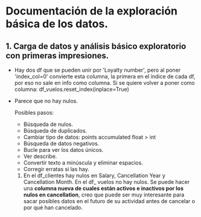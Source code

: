 # Documentación de la exploración básica de los datos.

## 1. Carga de datos y análisis básico exploratorio con primeras impresiones.
- Hay dos df que se pueden unir por 'Loyalty number', pero al poner 'index_col=0' convierte esta columna, la primera en el índice de cada df, por eso no sale en info como columna. Si se quiere volver a poner como columna: df_vuelos.reset_index(inplace=True)
- Parece que no hay nulos.

    Posibles pasos:
    - Búsqueda de nulos.
    - Búsqueda de duplicados.
    - Cambiar tipo de datos: points accumulated float > int
    - Búsqueda de datos negativos.
    - Bucle para ver los datos únicos.
    - Ver describe.
    - Convertir texto a minúscula y eliminar espacios.
    - Corregir erratas si las hay.

    1. En el df_clientes hay nulos en Salary, Cancellation Year y Cancellation Month.
        En el df_ vuelos no hay nulos.
        Se puede hacer una __columna nueva de cuales están activos e inactivos por los nulos en cancellation__, creo que puede ser muy interesante para sacar posibles datos en el futuro de su actividad antes de cancelar o por qué han cancelado.